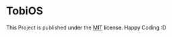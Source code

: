 # TobiOS
This Project is published under the [MIT](https://opensource.org/licenses/MIT) license.
Happy Coding :D
